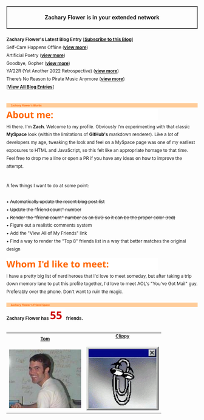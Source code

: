 <!-- I am in your extended network! -->
<table border=1 cellspacing=0 cellpadding=0>
    <tr>
        <td>
            <div align=center>
                <img width="850" height="1" /><br />
                <strong>Zachary Flower is in your extended network</strong><br />
                <img width="850" height="1" />
            </div>
        </td>
    </tr>
</table>

<sub>
    <strong>Zachary Flower's Latest Blog Entry</strong> [<strong><a href="https://flower.codes">Subscribe to this Blog</a></strong>]
</sub>
<br />

<sub>
Self-Care Happens Offline (<strong><a href="http://flower.codes/2023/08/14/self-care-happens-offline.html">view more</a></strong>)
</sub>
<br />
<sub>
Artificial Poetry (<strong><a href="http://flower.codes/2023/01/27/ai-poetry.html">view more</a></strong>)
</sub>
<br />
<sub>
Goodbye, Gopher (<strong><a href="http://flower.codes/2023/01/15/goodbye-gopher.html">view more</a></strong>)
</sub>
<br />
<sub>
YA’22R (Yet Another 2022 Retrospective) (<strong><a href="http://flower.codes/2023/01/14/ya22r.html">view more</a></strong>)
</sub>
<br />
<sub>
There’s No Reason to Pirate Music Anymore (<strong><a href="http://flower.codes/2022/12/11/pirate-music.html">view more</a></strong>)
</sub>
<br />

<sub>
[<strong><a href="https://flower.codes">View All Blog Entries</a></strong>]
</sub>
<br />
<br />

<picture><img src="public/svg/header-blurbs.svg" /></picture><br />
<picture><img src="public/svg/subhead-about.svg" /></picture><br />
<sub>
Hi there. I'm <strong>Zach</strong>. Welcome to my profile. Obviously I'm experimenting with that classic <strong>MySpace</strong> look (within the limitations of <strong>GitHub's</strong> markdown renderer). Like a lot of developers my age, tweaking the look and feel on a MySpace page was one of my earliest exposures to HTML and JavaScript, so this felt like an appropriate homage to that time. Feel free to drop me a line or open a PR if you have any ideas on how to improve the attempt.
</sub>
<br />
<sub>

</sub>
<br />
<sub>
A few things I want to do at some point:
</sub>
<br />
<sub>

</sub>
<br />
<sub>
• <del>Automatically update the recent blog post list</del>
</sub>
<br />
<sub>
• <del>Update the "friend count" number</del>
</sub>
<br />
<sub>
• <del>Render the "friend count" number as an SVG so it can be the proper color (red)</del>
</sub>
<br />
<sub>
• Figure out a realistic comments system
</sub>
<br />
<sub>
• Add the "View All of My Friends" link
</sub>
<br />
<sub>
• Find a way to render the "Top 8" friends list in a way that better matches the original design
</sub>
<br />
<br />
<picture><img src="public/svg/subhead-whom.svg" /></picture><br />
<sub>
I have a pretty big list of nerd heroes that I'd love to meet someday, but after taking a trip down memory lane to put this profile together, I'd love to meet AOL's "You've Got Mail" guy. Preferably over the phone. Don't want to ruin the magic.
</sub>
<br />
<br />
<picture><img src="public/svg/header-friends.svg" /></picture><br />
<sub>
<strong>Zachary Flower has <picture><img src="public/svg/rednum-friends.svg" /></picture> friends.</strong>
</sub>
<br />
<br />

<table border=0 cellspacing=0 cellpadding=0>
    <tr>
        <td>
            <sub>
<div align="center"><strong><a href="https://web.archive.org/web/20050407064112/http://www.myspace.com:80/tom">Tom</a></strong></div>
</sub>
<br />
            <a href="https://web.archive.org/web/20050407064112/http://www.myspace.com:80/tom"><img src="public/img/tom.jpg" width="190" /></a>
        </td>
        <td>
            <sub>
<div align="center"><strong><a href="https://en.wikipedia.org/wiki/Office_Assistant">Clippy</a></strong></div>
</sub>
<br />
            <a href="https://en.wikipedia.org/wiki/Office_Assistant"><img src="public/img/clippy.gif" width="190" /></a>
        </td>
</table>
